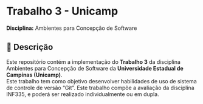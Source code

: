 # Trabalho 3 - Unicamp

**Disciplina:** Ambientes para Concepção de Software  

## 📌 Descrição
Este repositório contém a implementação do **Trabalho 3** da disciplina Ambientes para Concepção de Software da **Universidade Estadual de Campinas (Unicamp)**.  
Este trabalho tem como objetivo desenvolver habilidades de uso de sistema de controle de versão “Git”. Este trabalho compõe a avaliação da disciplina INF335, e poderá ser realizado individualmente ou em dupla.
